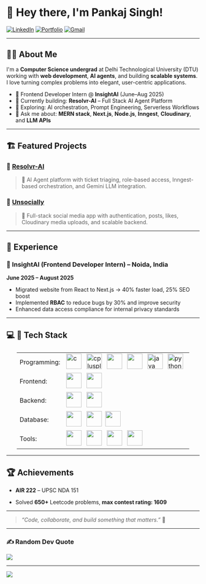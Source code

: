 
# 👋 Hey there, I'm Pankaj Singh!

[![LinkedIn](https://img.shields.io/badge/LinkedIn-blue?logo=linkedin&logoColor=white)](https://linkedin.com/in/pnk892) 
[![Portfolio](https://img.shields.io/badge/Portfolio-000?logo=firefox&logoColor=white)](https://portfolio-devultimetas-projects.vercel.app/)
[![Gmail](https://img.shields.io/badge/Email-D14836?logo=gmail&logoColor=white)](mailto:pnkdtu892@gmail.com)

---

## 🧑‍💻 About Me

I'm a **Computer Science undergrad** at Delhi Technological University (DTU) working with **web development**, **AI agents**, and building **scalable systems**. I love turning complex problems into elegant, user-centric applications.

- 💼 Frontend Developer Intern @ **InsightAI** (June–Aug 2025)
- 🔭 Currently building: **Resolvr-AI** – Full Stack AI Agent Platform  
- 🌱 Exploring: AI orchestration, Prompt Engineering, Serverless Workflows  
- 💬 Ask me about: **MERN stack**, **Next.js**, **Node.js**, **Inngest**, **Cloudinary**, and **LLM APIs**

---

## 🏗️ Featured Projects

### 🔹 [Resolvr-AI](https://github.com/your-username/resolvr-ai)
> 🧠 AI Agent platform with ticket triaging, role-based access, Inngest-based orchestration, and Gemini LLM integration.

### 🔹 [Unsocially](https://github.com/your-username/unsocially)
> 🔗 Full-stack social media app with authentication, posts, likes, Cloudinary media uploads, and scalable backend.

---

## 📜 Experience

### 💼 InsightAI (Frontend Developer Intern) – Noida, India  
**June 2025 – August 2025**

- Migrated website from React to Next.js → 40% faster load, 25% SEO boost  
- Implemented **RBAC** to reduce bugs by 30% and improve security  
- Enhanced data access compliance for internal privacy standards

---
## 💻 🚀 Tech Stack
<table style="display: flex; align-items: center; justify-content: center;">
  <tr>
    <td>Programming:</td>
    <td>
    <img src="https://skillicons.dev/icons?i=c" alt="c" width="40" height="40"/> </a>&nbsp;
    <img src="https://skillicons.dev/icons?i=cpp" alt="cplusplus" width="40" height="40"/> </a>&nbsp;
    <img src="https://skillicons.dev/icons?i=js"  width="40" height="40"/> </a>&nbsp; 
    <img src="https://skillicons.dev/icons?i=ts"  width="40" height="40"/> </a>&nbsp; 
    <img src="https://skillicons.dev/icons?i=java" alt="java" width="40" height="40"/> </a>&nbsp;
    <img src="https://skillicons.dev/icons?i=py" alt="python" width="40" height="40"/> </a>&nbsp;
    </td>
  </tr>
  <tr>
    <td>Frontend:</td>
    <td> 
     <img src="https://skillicons.dev/icons?i=react"  width="40" height="40"/> </a>&nbsp; 
     <img src="https://skillicons.dev/icons?i=next"  width="40" height="40"/> </a>&nbsp; 
    </td>
  </tr>
  <!-- <tr>
    <td>UI Libraries & Frameworks:</td>
    <td> 
      <img src="https://skillicons.dev/icons?i=bootstrap"  width="40" height="40"/> </a>&nbsp;
      <img src="https://skillicons.dev/icons?i=tailwind"  width="40" height="40"/> </a>&nbsp;
    </td>
  </tr> -->
  <tr>
    <td>Backend:</td>
    <td>
     <img src="https://skillicons.dev/icons?i=nodejs"  width="40" height="40"/> </a>&nbsp;
     <img src="https://skillicons.dev/icons?i=expressjs"  width="40" height="40"/> </a>&nbsp;
  </tr>
  <tr>
    <td>Database:</td>
    <td> <img src="https://skillicons.dev/icons?i=mongodb"  width="40" height="40"/> </a>&nbsp; 
     <img src="https://skillicons.dev/icons?i=mysql"  width="40" height="40"/></a>&nbsp;
     <img src="https://skillicons.dev/icons?i=postgresql"  width="40" height="40"/> </a>&nbsp;
    </td>
  </tr>
  <tr>
    <td>Tools:</td>
    <td>
      <img src="https://skillicons.dev/icons?i=vercel"  width="40" height="40"/> </a>&nbsp;
      <img src="https://skillicons.dev/icons?i=git"  width="40" height="40"/> </a>&nbsp;
      <img src="https://skillicons.dev/icons?i=bash"  width="40" height="40"/> </a>&nbsp;
<!--       <img src="https://skillicons.dev/icons?i=linux"  width="40" height="40"/> </a>&nbsp; -->
      <img src="https://skillicons.dev/icons?i=postman"  width="40" height="40"/> </a>&nbsp;
    </td>
  </tr>
</table>

---

## 🏆 Achievements

- **AIR 222** – UPSC NDA 151  
 
- Solved **650+** Leetcode problems, **max contest rating: 1609**

---

<!-- 
## 📈 GitHub Stats

![Pankaj's GitHub Stats](https://github-readme-stats.vercel.app/api?username=your-username&show_icons=true&theme=react)
![Top Languages](https://github-readme-stats.vercel.app/api/top-langs/?username=your-username&layout=compact&theme=react) -->


<!-- 
## 📫 Let’s Connect

Feel free to reach out or connect with me on:

- 📧 Email: [pnkdtu892@gmail.com](mailto:pnkdtu892@gmail.com)
- 💼 LinkedIn: [linkedin.com/in/pnk892](https://linkedin.com/in/pnk892k)
- 🌍 Portfolio: [your-portfolio.com](https://your-portfolio.com)

--- -->

> _“Code, collaborate, and build something that matters.”_ 🚀
---
<!-- 






# 👋 Hey, I'm Pankaj Singh

[![LinkedIn](https://img.shields.io/badge/LinkedIn-blue?logo=linkedin&logoColor=white)](https://linkedin.com/in/pnk892)
[![GitHub](https://img.shields.io/badge/GitHub-181717?logo=github&logoColor=white)](https://github.com/pnk-ltoc-892)
[![Gmail](https://img.shields.io/badge/Email-D14836?logo=gmail&logoColor=white)](mailto:pnkdtu892@gmail.com)
[![Resume](https://img.shields.io/badge/Resume-PDF-informational?logo=adobeacrobatreader&logoColor=white&color=red)](https://github.com/pnk-ltoc-892/pnk-ltoc-892/blob/main/PankajSingh.pdf)

---

## 👨‍💻 About Me

I'm a Computer Science student at **Delhi Technological University (DTU)** (2023–2027), passionate about solving real-world problems using full-stack development, AI agents, and backend systems.

  
- 🔐 Specialized in **Role-Based Access Control**, scalable backend APIs, and LLM-based agents  
- 🧠 Obsessed with clean architecture, structured prompts, and asynchronous workflows

---

## 🚀 Featured Projects

### 🔹 [Resolvr-AI](https://github.com/pnk-ltoc-892/Resolvr-AI)
> 🤖 Production-ready AI agent app for support ticket triaging  
> 🧠 Powered by Google Gemini + Inngest + Express + React

- Orchestrates AI agents using **event-driven background workflows**
- Generates structured JSON via prompt engineering
- Implements **RBAC**, priority scoring, and asynchronous notifications

### 🔹 [Unsocially](https://github.com/pnk-ltoc-892/unsocially)
> 🌐 Full Stack Social Media Application (MERN Stack)

- Features: posts, comments, likes, user profiles
- Secure backend with JWT, MongoDB, aggregation pipelines
- Cloudinary integration for media uploads + Redux-based frontend

---

## 🧰 Tech Stack

### 💻 Languages
`C` `C++` `Java` `JavaScript` `Python`

### ⚙️ Frameworks & Tools
`React` `Next.js` `Node.js` `Express` `Redux`  
`MongoDB` `PostgreSQL` `SQL` `Prisma`  
`Inngest` `Appwrite` `Supabase`  
`Git` `Docker` `Postman` `Render` `Vercel`

---

## 📜 Experience

### 💼 InsightAI (Software Engineer Intern) – Noida, India  
**June 2025 – August 2025**

- Migrated website from React to Next.js → 40% faster load, 25% SEO boost  
- Implemented **RBAC** to reduce bugs by 30% and improve security  
- Enhanced data access compliance for internal privacy standards

---

## 🏆 Achievements

- 🇮🇳 **AIR 222** – UPSC NDA 151  
- 🥇 Finalist (Top 5/50+) – Techstars Startup Weekend 2023  
- 🧠 Solved **650+ Leetcode problems**, max rating: 1609

---

## 📬 Contact

- 📧 Email: [pnkdtu892@gmail.com](mailto:pnkdtu892@gmail.com)
- 🌐 LinkedIn: [linkedin.com/in/pnk892](https://linkedin.com/in/pnk892)
- 💻 GitHub: [github.com/pnk-ltoc-892](https://github.com/pnk-ltoc-892)
- 📄 [View My Resume (PDF)](https://github.com/pnk-ltoc-892/pnk-ltoc-892/blob/main/PankajSingh.pdf)

---

> _"Code for clarity. Build for scale. Automate with AI."_  
> — Pankaj Singh -->

### ✍️ Random Dev Quote
![](https://quotes-github-readme.vercel.app/api?type=horizontal&theme=radical)

---
[![](https://visitcount.itsvg.in/api?id=pnk-itoc-892&icon=0&color=12)](https://visitcount.itsvg.in)

<!-- Proudly created with GPRM ( https://gprm.itsvg.in ) -->
<!--
- 👋 Hi, I’m @pnk-ltoc-892
- 👀 I’m interested in ...
- 🌱 I’m currently learning ...
- 💞️ I’m looking to collaborate on ...
- 📫 How to reach me ...
- 😄 Pronouns: ...
- ⚡ Fun fact: ...
-->

<!---
pnk-ltoc-892/pnk-ltoc-892 is a ✨ special ✨ repository because its `README.md` (this file) appears on your GitHub profile.
You can click the Preview link to take a look at your changes.
--->
